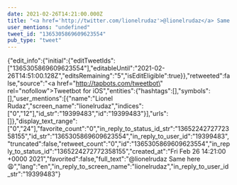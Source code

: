 ```yaml
---
date: 2021-02-26T14:21:00.000Z
title: "<a href='http://twitter.com/lionelrudaz'>@lionelrudaz</a> Same here 😩″"
user_mentions: "undefined"
tweet_id: "1365305869609623554"
pub_type: "tweet"
---
```

{"edit_info":{"initial":{"editTweetIds":["1365305869609623554"],"editableUntil":"2021-02-26T14:51:00.128Z","editsRemaining":"5","isEditEligible":true}},"retweeted":false,"source":"<a href=\"http://tapbots.com/tweetbot\" rel=\"nofollow\">Tweetbot for iΟS</a>","entities":{"hashtags":[],"symbols":[],"user_mentions":[{"name":"Lionel Rudaz","screen_name":"lionelrudaz","indices":["0","12"],"id_str":"19399483","id":"19399483"}],"urls":[]},"display_text_range":["0","24"],"favorite_count":"0","in_reply_to_status_id_str":"1365224272772358155","id_str":"1365305869609623554","in_reply_to_user_id":"19399483","truncated":false,"retweet_count":"0","id":"1365305869609623554","in_reply_to_status_id":"1365224272772358155","created_at":"Fri Feb 26 14:21:00 +0000 2021","favorited":false,"full_text":"@lionelrudaz Same here 😩","lang":"en","in_reply_to_screen_name":"lionelrudaz","in_reply_to_user_id_str":"19399483"}

